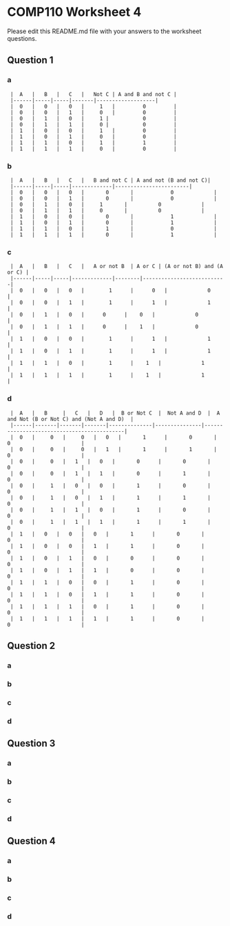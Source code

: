 # COMP110 Worksheet 4

Please edit this README.md file with your answers to the worksheet questions.

## Question 1

### a 
     |	A   |	B   |	C   |	Not C |	A and B and not C |
     |------|-----|-----|-------|-------------------|
     |	0   |	0   |	0   |	  1   |	        0         |
     |	0   |	0   |	1   |	  0   |	        0         |
     |	0   |	1   |	0   | 	  1 |	        0         |
     |	0   |	1   |	1   |     0 |	        0         |
     |	1   |	0   |	0   |	  1   |	        0         |
     |	1   |	0   |	1   |	  0   |	        0         |
     |	1   |	1   |	0   |	  1   |	        1         |
     |	1   |	1   |	1   |	  0   |	        0         |

### b
     |	A   |	B   |	C   |	B and not C | A and not (B and not C)|
     |------|-----|-----|-------------|------------------------|
     |	0   |	0   |	0   |	    0       |	         0             |
     |	0   |	0   |	1   |	    0       |	         0             |
     |	0   |	1   |	0   | 	  1       |	         0             |
     |	0   |	1   |	1   |     0       |	         0             |
     |	1   |	0   |	0   |	    0       |	         1             |
     |	1   |	0   |	1   |	    0       |	         1             |
     |	1   |	1   |	0   |	    1       |	         0             |
     |	1   |	1   |	1   |	    0       |	         1             |
### c
     |	A   |	B   |	C   |	A or not B  | A or C | (A or not B) and (A or C) |
     |------|-----|-----|-------------|--------|---------------------------|
     |	0   |	0   |	0   |	     1      |	   0   |             0             |
     |	0   |	0   |	1   |	     1      |	   1   |             1             |
     |	0   |	1   |	0   | 	   0      |	   0   |             0             |
     |	0   |	1   |	1   |      0      |	   1   |             0             |
     |	1   |	0   |	0   |	     1      |	   1   |             1             |
     |	1   |	0   |	1   |	     1      |	   1   |             1             |
     |	1   |	1   |	0   |	     1      |    1   |             1             |
     |	1   |	1   |	1   |	     1      |    1   |             1             |
### d
     |	A   |	B     |   C   |   D   |  B or Not C  |  Not A and D  |  A and Not (B or Not C) and (Not A and D)  |  
     |------|-------|-------|-------|--------------|---------------|--------------------------------------------|
     |	0   |	  0   | 	0   |   0   |       1      |       0       |                    0                       |
     |	0   |	  0   | 	0   |   1   |       1      |       1       |                    0                       |
     |	0   |	  0   |	  1   |   0   |       0      |       0       |                    0                       |
     |	0   |	  0   |	  1   |   1   |       0      |       1       |                    0                       |
     |	0   |	  1   |	  0   |   0   |       1      |       0       |                    0                       |
     |	0   |	  1   |	  0   |   1   |       1      |       1       |                    0                       |
     |	0   |	  1   |	  1   |   0   |       1      |       0       |                    0                       |
     |	0   |	  1   |	  1   |   1   |       1      |       1       |                    0                       |
     |  1   |   0   |   0   |   0   |       1      |       0       |                    0                       |
     |  1   |   0   |   0   |   1   |       1      |       0       |                    0                       |
     |  1   |   0   |   1   |   0   |       0      |       0       |                    0                       |
     |  1   |   0   |   1   |   1   |       0      |       0       |                    0                       |
     |  1   |   1   |   0   |   0   |       1      |       0       |                    0                       |
     |  1   |   1   |   0   |   1   |       1      |       0       |                    0                       |
     |  1   |   1   |   1   |   0   |       1      |       0       |                    0                       |
     |  1   |   1   |   1   |   1   |       1      |       0       |                    0                       |
## Question 2

### a

### b

### c

### d

## Question 3

### a

### b

### c

### d

## Question 4

### a

### b

### c

### d

